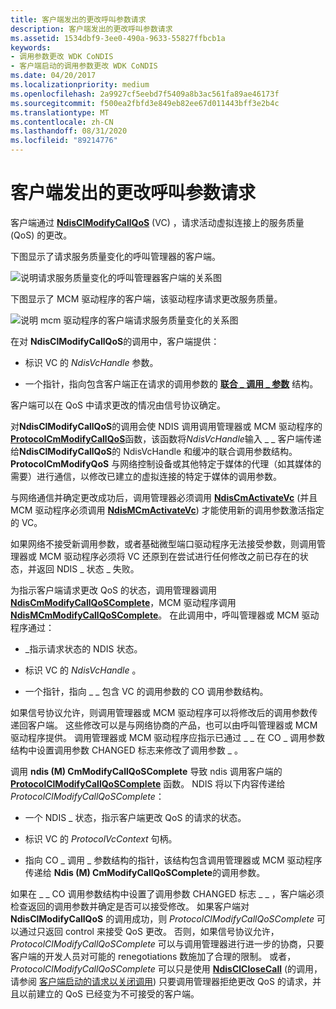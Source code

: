 ```yaml
---
title: 客户端发出的更改呼叫参数请求
description: 客户端发出的更改呼叫参数请求
ms.assetid: 1534dbf9-3ee0-490a-9633-55827ffbcb1a
keywords:
- 调用参数更改 WDK CoNDIS
- 客户端启动的调用参数更改 WDK CoNDIS
ms.date: 04/20/2017
ms.localizationpriority: medium
ms.openlocfilehash: 2a9927cf5eebd7f5409a8b3ac561fa89ae46173f
ms.sourcegitcommit: f500ea2fbfd3e849eb82ee67d011443bff3e2b4c
ms.translationtype: MT
ms.contentlocale: zh-CN
ms.lasthandoff: 08/31/2020
ms.locfileid: "89214776"
---
```

# <a name="client-initiated-request-to-change-call-parameters"></a>客户端发出的更改呼叫参数请求





客户端通过 [**NdisClModifyCallQoS**](/windows-hardware/drivers/ddi/ndis/nf-ndis-ndisclmodifycallqos) (VC) ，请求活动虚拟连接上的服务质量 (QoS) 的更改。

下图显示了请求服务质量变化的呼叫管理器的客户端。

![说明请求服务质量变化的呼叫管理器客户端的关系图](images/cm-15.png)

下图显示了 MCM 驱动程序的客户端，该驱动程序请求更改服务质量。

![说明 mcm 驱动程序的客户端请求服务质量变化的关系图](images/fig1-15.png)

在对 **NdisClModifyCallQoS**的调用中，客户端提供：

-   标识 VC 的 *NdisVcHandle* 参数。

-   一个指针，指向包含客户端正在请求的调用参数的 [**联合 \_ 调用 \_ 参数**](/previous-versions/windows/hardware/network/ff545384(v=vs.85)) 结构。

客户端可以在 QoS 中请求更改的情况由信号协议确定。

对**NdisClModifyCallQoS**的调用会使 NDIS 调用调用管理器或 MCM 驱动程序的[**ProtocolCmModifyCallQoS**](/windows-hardware/drivers/ddi/ndis/nc-ndis-protocol_cm_modify_qos_call)函数，该函数将*NdisVcHandle*输入 \_ \_ 客户端传递给**NdisClModifyCallQoS**的 NdisVcHandle 和缓冲的联合调用参数结构。 **ProtocolCmModifyQoS** 与网络控制设备或其他特定于媒体的代理（如其媒体的需要）进行通信，以修改已建立的虚拟连接的特定于媒体的调用参数。

与网络通信并确定更改成功后，调用管理器必须调用 [**NdisCmActivateVc**](/windows-hardware/drivers/ddi/ndis/nf-ndis-ndiscmactivatevc) (并且 MCM 驱动程序必须调用 [**NdisMCmActivateVc**](/windows-hardware/drivers/ddi/ndis/nf-ndis-ndismcmactivatevc)) 才能使用新的调用参数激活指定的 VC。

如果网络不接受新调用参数，或者基础微型端口驱动程序无法接受参数，则调用管理器或 MCM 驱动程序必须将 VC 还原到在尝试进行任何修改之前已存在的状态，并返回 NDIS \_ 状态 \_ 失败。

为指示客户端请求更改 QoS 的状态，调用管理器调用 [**NdisCmModifyCallQoSComplete**](/windows-hardware/drivers/ddi/ndis/nf-ndis-ndiscmmodifycallqoscomplete)，MCM 驱动程序调用 [**NdisMCmModifyCallQoSComplete**](/windows-hardware/drivers/ddi/ndis/nf-ndis-ndismcmmodifycallqoscomplete)。 在此调用中，呼叫管理器或 MCM 驱动程序通过：

-   \_指示请求状态的 NDIS 状态。

-   标识 VC 的 *NdisVcHandle* 。

-   一个指针，指向 \_ \_ 包含 VC 的调用参数的 CO 调用参数结构。

如果信号协议允许，则调用管理器或 MCM 驱动程序可以将修改后的调用参数传递回客户端。 这些修改可以是与网络协商的产品，也可以由呼叫管理器或 MCM 驱动程序提供。 调用管理器或 MCM 驱动程序应指示已通过 \_ \_ 在 CO \_ 调用参数结构中设置调用参数 CHANGED 标志来修改了调用参数 \_ 。

调用 **ndis (M) CmModifyCallQoSComplete** 导致 ndis 调用客户端的 [**ProtocolClModifyCallQoSComplete**](/windows-hardware/drivers/ddi/ndis/nc-ndis-protocol_cl_modify_call_qos_complete) 函数。 NDIS 将以下内容传递给 *ProtocolClModifyCallQoSComplete*：

-   一个 NDIS \_ 状态，指示客户端更改 QoS 的请求的状态。

-   标识 VC 的 *ProtocolVcContext* 句柄。

-   指向 CO \_ 调用 \_ 参数结构的指针，该结构包含调用管理器或 MCM 驱动程序传递给 **Ndis (M) CmModifyCallQoSComplete**的调用参数。

如果在 \_ \_ CO 调用参数结构中设置了调用参数 CHANGED 标志 \_ \_ ，客户端必须检查返回的调用参数并确定是否可以接受修改。 如果客户端对 **NdisClModifyCallQoS** 的调用成功，则 *ProtocolClModifyCallQoSComplete* 可以通过只返回 control 来接受 QoS 更改。 否则，如果信号协议允许， *ProtocolClModifyCallQoSComplete* 可以与调用管理器进行进一步的协商，只要客户端的开发人员对可能的 renegotiations 数施加了合理的限制。 或者， *ProtocolClModifyCallQoSComplete* 可以只是使用 [**NdisClCloseCall**](/windows-hardware/drivers/ddi/ndis/nf-ndis-ndisclclosecall) (的调用，请参阅 [客户端启动的请求以关闭调用](client-initiated-request-to-close-a-call.md)) 只要调用管理器拒绝更改 QoS 的请求，并且以前建立的 QoS 已经变为不可接受的客户端。

 

